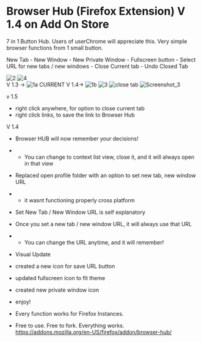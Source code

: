 # Browser Hub (Firefox Extension) V 1.4 on Add On Store
7 in 1 Button Hub. Users of userChrome will appreciate this. Very simple browser functions from 1 small button.

New Tab - New Window - New Private Window - Fullscreen button - Select URL for new tabs / new windows - Close Current tab - Undo Closed Tab

![2](https://github.com/soulhotel/BrowserHub-Firefox-Extension-/assets/155501797/712fe893-fdc9-4767-84b9-bf676e12f3f7)
![4](https://github.com/soulhotel/BrowserHub-Firefox-Extension-/assets/155501797/deaae4dc-ddfe-40e8-8e9e-98ece3504cfa)<br>
V 1.3 ->
![1a](https://github.com/soulhotel/BrowserHub-Firefox-Extension-/assets/155501797/6cdd2cc0-2492-4cad-adb3-0e6f05112a31)
CURRENT V 1.4->
![1b](https://github.com/soulhotel/BrowserHub-Firefox-Extension-/assets/155501797/33b79e30-c10c-4e5a-9471-f42fa384bd7e)
![3](https://github.com/soulhotel/BrowserHub-Firefox-Extension-/assets/155501797/5d8a3d63-c5b9-4217-a894-5319ff8d5e40)
![close tab](https://github.com/soulhotel/BrowserHub-Firefox-Extension-/assets/155501797/34dd1b75-a3c8-4ec2-9b3e-9af89eb1dd75)
![Screenshot_3](https://github.com/soulhotel/BrowserHub-Firefox-Extension-/assets/155501797/58b822eb-a0f5-4852-9c24-c43b4cfb03f4)

v 1.5
- right click anywhere, for option to close current tab
- right click links, to save the link to Browser Hub

V 1.4
- Browser HUB will now remember your decisions!
- - You can change to context list view, close it, and it will always open in that view
- Replaced open profile folder with an option to set new tab, new window URL
- - it wasnt functioning properly cross platform
- Set New Tab / New Window URL is self explanatory
- Once you set a new tab / new window URL, it will always use that URL
- - You can change the URL anytime, and it will remember!
- Visual Update
- created a new icon for save URL button
- updated fullscreen icon to fit theme
- created new private window icon
- enjoy!

- Every function works for Firefox Instances.<br>
- Free to use. Free to fork. Everything works.<br>
https://addons.mozilla.org/en-US/firefox/addon/browser-hub/
